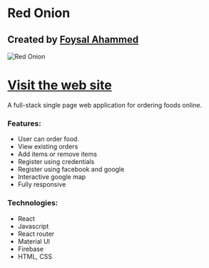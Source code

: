 # Red Onion
## Created by [Foysal Ahammed](https://foysal-ahammed.web.app/) 
![Red Onion](https://i.ibb.co/WDt3nwx/red-onion.jpg)



# [Visit the web site ](https://hot-onion-fasami.web.app/)

A full-stack single page web application for ordering foods online. 

### Features: 
- User can order food.
- View existing orders
- Add items or remove items 
- Register using credentials 
- Register using facebook and google
- Interactive google map
- Fully responsive

### Technologies:
- React
- Javascript
- React router
- Material UI
- Firebase
- HTML, CSS
